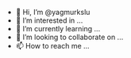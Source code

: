 - 👋 Hi, I’m @yagmurkslu
- 👀 I’m interested in ...
- 🌱 I’m currently learning ...
- 💞️ I’m looking to collaborate on ...
- 📫 How to reach me ...

<!---
yagmurkslu/yagmurkslu is a ✨ special ✨ repository because its `README.md` (this file) appears on your GitHub profile.
You can click the Preview link to take a look at your changes.
--->
